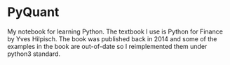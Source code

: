 # PyQuant

My notebook for learning Python. The textbook I use is Python for Finance by Yves Hilpisch. The book was published back in 2014 and some of the examples in the book are out-of-date so I reimplemented them under python3 standard. 
